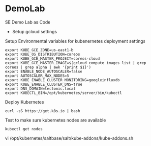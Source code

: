 # DemoLab
SE Demo Lab as Code

* Setup gcloud settings

Setup Environmental variables for kubenernetes deployment settings

```shell
export KUBE_GCE_ZONE=us-east1-b
export KUBE_OS_DISTRIBUTION=coreos
export KUBE_GCE_MASTER_PROJECT=coreos-cloud
export KUBE_GCE_MASTER_IMAGE=$(gcloud compute images list | grep coreos | grep alpha | awk '{print $1}')
export ENABLE_NODE_AUTOSCALER=false
export AUTOSCALER_MAX_NODES=5
export KUBE_ENABLE_CLUSTER_MONITORING=googleinfluxdb
export KUBE_ENABLE_CLUSTER_DNS=true
export DNS_DOMAIN=tectonic.local
export KUBECTL_BIN=/opt/kubernetes/server/bin/kubectl
```

Deploy Kubernetes

``` shell
curl -sS https://get.k8s.io | bash
``` 

Test to make sure kubernetes nodes are available
``` shell 
kubectl get nodes 
```

vi /opt/kubernetes/saltbase/salt/kube-addons/kube-addons.sh